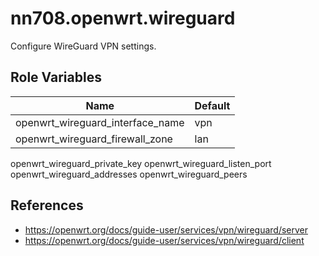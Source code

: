 # nn708.openwrt.wireguard

Configure WireGuard VPN settings.

## Role Variables

Name | Default
--- | ---
openwrt_wireguard_interface_name | vpn
openwrt_wireguard_firewall_zone | lan
openwrt_wireguard_private_key
openwrt_wireguard_listen_port
openwrt_wireguard_addresses
openwrt_wireguard_peers

## References

+ https://openwrt.org/docs/guide-user/services/vpn/wireguard/server
+ https://openwrt.org/docs/guide-user/services/vpn/wireguard/client